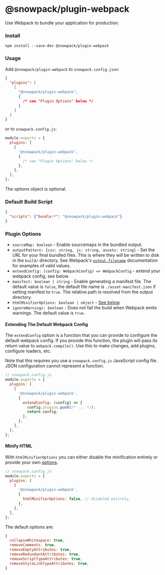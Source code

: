 # @snowpack/plugin-webpack

Use Webpack to bundle your application for production.

### Install

```
npm install --save-dev @snowpack/plugin-webpack
```

### Usage

Add `@snowpack/plugin-webpack` to `snowpack.config.json`:

```json
{
  "plugins": [
    [
      "@snowpack/plugin-webpack",
      {
        /* see "Plugin Options" below */
      }
    ]
  ]
}
```

or to `snowpack.config.js`:

```js
module.exports = {
  plugins: [
    [
      '@snowpack/plugin-webpack',
      {
        /* see "Plugin Options" below */
      },
    ],
  ],
};
```

The options object is optional.

### Default Build Script

```json
{
  "scripts": {"bundle:*": "@snowpack/plugin-webpack"}
}
```

### Plugin Options

- `sourceMap: boolean` - Enable sourcemaps in the bundled output.
- `outputPattern: {css: string, js: string, assets: string}` - Set the URL for your final bundled files. This is where they will be written to disk in the `build/` directory. See Webpack's [`output.filename`](https://webpack.js.org/configuration/output/#outputfilename) documentation for examples of valid values.
- `extendConfig: (config: WebpackConfig) => WebpackConfig` - extend your webpack config, see below.
- `manifest: boolean | string` - Enable generating a manifest file. The default value is `false`, the default file name is `./asset-manifest.json` if setting manifest to `true`. The relative path is resolved from the output directory.
- `htmlMinifierOptions: boolean | object` - [See below](#minify-html).
- `ignoreWarnings: boolean` - Does not fail the build when Webpack emits warnings. The default value is `true`.

#### Extending The Default Webpack Config

The `extendConfig` option is a function that you can provide to configure the default webpack config. If you provide this function, the plugin will pass its return value to `webpack.compile()`. Use this to make changes, add plugins, configure loaders, etc.

Note that this requires you use a `snowpack.config.js` JavaScript config file. JSON configuration cannot represent a function.

```js
// snowpack.config.js
module.exports = {
  plugins: [
    [
      '@snowpack/plugin-webpack',
      {
        extendConfig: (config) => {
          config.plugins.push(/* ... */);
          return config;
        },
      },
    ],
  ],
};
```

#### Minify HTML

With `htmlMinifierOptions` you can either disable the minification entirely or provide your own [options](https://github.com/kangax/html-minifier#options-quick-reference).

```js
// snowpack.config.js
module.exports = {
  plugins: [
    [
      '@snowpack/plugin-webpack',
      {
        htmlMinifierOptions: false, // disabled entirely,
      },
    ],
  ],
};
```

The default options are:

```js
{
  collapseWhitespace: true,
  removeComments: true,
  removeEmptyAttributes: true,
  removeRedundantAttributes: true,
  removeScriptTypeAttributes: true,
  removeStyleLinkTypeAttributes: true,
}
```
